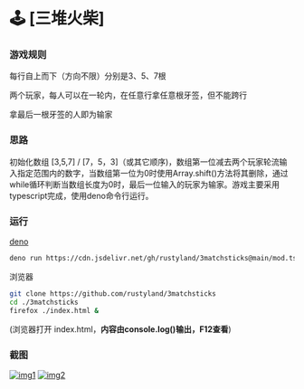 # 🕹️  [三堆火柴]

### 游戏规则
   
每行自上而下（方向不限）分别是3、5、7根
  
两个玩家，每人可以在一轮内，在任意行拿任意根牙签，但不能跨行
   
拿最后一根牙签的人即为输家

### 思路
初始化数组 [3,5,7] / [7，5，3]（或其它顺序)，数组第一位减去两个玩家轮流输入指定范围内的数字，当数组第一位为0时使用Array.shift()方法将其删除，通过while循环判断当数组长度为0时，最后一位输入的玩家为输家。游戏主要采用typescript完成，使用deno命令行运行。

### 运行

[deno](https://github.com/denoland/deno)
```sh
deno run https://cdn.jsdelivr.net/gh/rustyland/3matchsticks@main/mod.ts
```

浏览器
```sh
git clone https://github.com/rustyland/3matchsticks
cd ./3matchsticks
firefox ./index.html &
```
(浏览器打开 index.html，**内容由console.log()输出，F12查看**)

### 截图
[![img1](https://cdn.jsdelivr.net/gh/rustyland/3matchsticks@main/img1.png)](https://cdn.jsdelivr.net/gh/rustyland/3matchsticks@main/img1.png)
[![img2](https://cdn.jsdelivr.net/gh/rustyland/3matchsticks@main/img2.png)](https://cdn.jsdelivr.net/gh/rustyland/3matchsticks@main/img2.png)
